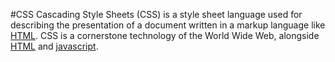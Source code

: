 #CSS
Cascading Style Sheets (CSS)   is a style sheet language used for describing the presentation of a document written in a markup language like [HTML](/wiki/CSS). CSS is a cornerstone technology of the World Wide Web, alongside [HTML](/wiki/CSS) and [javascript](/wiki/javascript).